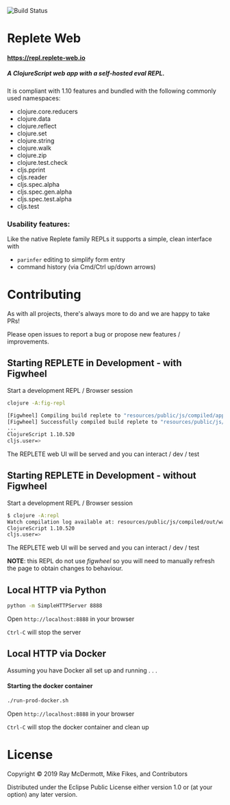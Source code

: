 ![Build Status](https://codebuild.us-east-2.amazonaws.com/badges?uuid=eyJlbmNyeXB0ZWREYXRhIjoicTk2SFk5S3NmaExBbVMrelplVUFCc0xiUm8rUk40QjczbFQ0S2JOQUpMVnE2RllvV3RabWtZNk5tUDhBU0F5NGp0QVNhdmJnN28wZnErNFVlZHUyQXBRPSIsIml2UGFyYW1ldGVyU3BlYyI6ImFVSyt5c1FkRWpra0NFT2ciLCJtYXRlcmlhbFNldFNlcmlhbCI6MX0%3D&branch=master)

# Replete Web 

#### https://repl.replete-web.io

##### A ClojureScript web app with a self-hosted eval REPL.

It is compliant with 1.10 features and bundled with the following commonly used namespaces:

- clojure.core.reducers
- clojure.data
- clojure.reflect
- clojure.set
- clojure.string
- clojure.walk
- clojure.zip
- clojure.test.check
- cljs.pprint
- cljs.reader
- cljs.spec.alpha
- cljs.spec.gen.alpha
- cljs.spec.test.alpha
- cljs.test

### Usability features:
Like the native Replete family REPLs it supports a simple, clean interface with
- `parinfer` editing to simplify form entry  
- command history (via Cmd/Ctrl up/down arrows)

# Contributing

As with all projects, there's always more to do and we are happy to take PRs!

Please open issues to report a bug or propose new features / improvements.

## Starting REPLETE in Development - with Figwheel

Start a development REPL / Browser session

```bash
clojure -A:fig-repl

[Figwheel] Compiling build replete to "resources/public/js/compiled/app.js"
[Figwheel] Successfully compiled build replete to "resources/public/js/compiled/app.js" in 6.961 seconds.
...
ClojureScript 1.10.520
cljs.user=> 
```

The REPLETE web UI will be served and you can interact / dev / test


## Starting REPLETE in Development - without Figwheel

Start a development REPL / Browser session

```bash
$ clojure -A:repl
Watch compilation log available at: resources/public/js/compiled/out/watch.log
ClojureScript 1.10.520
cljs.user=> 
```

The REPLETE web UI will be served and you can interact / dev / test

**NOTE**: this REPL do not use _figwheel_ so you will need to manually refresh the page to obtain changes to behaviour.

## Local HTTP via Python

```bash
python -m SimpleHTTPServer 8888
```

Open `http://localhost:8888` in your browser

`Ctrl-C` will stop the server


## Local HTTP via Docker

Assuming you have Docker all set up and running . . .

#### Starting the docker container

```bash
./run-prod-docker.sh
```

Open `http://localhost:8888` in your browser

`Ctrl-C` will stop the docker container and clean up


# License

Copyright © 2019 Ray McDermott, Mike Fikes, and Contributors

Distributed under the Eclipse Public License either version 1.0 or (at your option) any later version.
